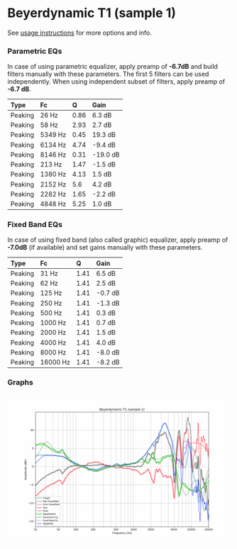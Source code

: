 # Beyerdynamic T1 (sample 1)
See [usage instructions](https://github.com/jaakkopasanen/AutoEq#usage) for more options and info.

### Parametric EQs
In case of using parametric equalizer, apply preamp of **-6.7dB** and build filters manually
with these parameters. The first 5 filters can be used independently.
When using independent subset of filters, apply preamp of **-6.7 dB**.

| Type    | Fc      |    Q | Gain     |
|:--------|:--------|:-----|:---------|
| Peaking | 26 Hz   | 0.86 | 6.3 dB   |
| Peaking | 58 Hz   | 2.93 | 2.7 dB   |
| Peaking | 5349 Hz | 0.45 | 19.3 dB  |
| Peaking | 6134 Hz | 4.74 | -9.4 dB  |
| Peaking | 8146 Hz | 0.31 | -19.0 dB |
| Peaking | 213 Hz  | 1.47 | -1.5 dB  |
| Peaking | 1380 Hz | 4.13 | 1.5 dB   |
| Peaking | 2152 Hz | 5.6  | 4.2 dB   |
| Peaking | 2282 Hz | 1.65 | -2.2 dB  |
| Peaking | 4848 Hz | 5.25 | 1.0 dB   |

### Fixed Band EQs
In case of using fixed band (also called graphic) equalizer, apply preamp of **-7.0dB**
(if available) and set gains manually with these parameters.

| Type    | Fc       |    Q | Gain    |
|:--------|:---------|:-----|:--------|
| Peaking | 31 Hz    | 1.41 | 6.5 dB  |
| Peaking | 62 Hz    | 1.41 | 2.5 dB  |
| Peaking | 125 Hz   | 1.41 | -0.7 dB |
| Peaking | 250 Hz   | 1.41 | -1.3 dB |
| Peaking | 500 Hz   | 1.41 | 0.3 dB  |
| Peaking | 1000 Hz  | 1.41 | 0.7 dB  |
| Peaking | 2000 Hz  | 1.41 | 1.5 dB  |
| Peaking | 4000 Hz  | 1.41 | 4.0 dB  |
| Peaking | 8000 Hz  | 1.41 | -8.0 dB |
| Peaking | 16000 Hz | 1.41 | -8.2 dB |

### Graphs
![](./Beyerdynamic%20T1%20(sample%201).png)